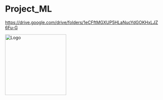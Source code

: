 # Project_ML
https://drive.google.com/drive/folders/1eCFftMGXUP5HLaNucYdGOKHxLJZ6Fu-G

<img src="ScreenShot_20200803005730.png" title="Logo" width="200" /> 
